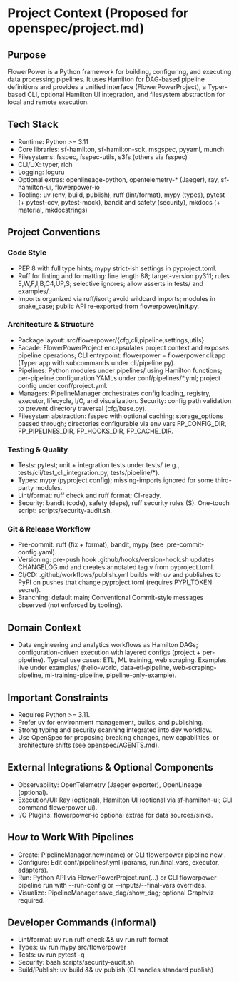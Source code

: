 # Project Context (Proposed for openspec/project.md)

## Purpose
FlowerPower is a Python framework for building, configuring, and executing data processing pipelines. It uses Hamilton for DAG-based pipeline definitions and provides a unified interface (FlowerPowerProject), a Typer-based CLI, optional Hamilton UI integration, and filesystem abstraction for local and remote execution.

## Tech Stack
- Runtime: Python >= 3.11
- Core libraries: sf-hamilton, sf-hamilton-sdk, msgspec, pyyaml, munch
- Filesystems: fsspec, fsspec-utils, s3fs (others via fsspec)
- CLI/UX: typer, rich
- Logging: loguru
- Optional extras: openlineage-python, opentelemetry-* (Jaeger), ray, sf-hamilton-ui, flowerpower-io
- Tooling: uv (env, build, publish), ruff (lint/format), mypy (types), pytest (+ pytest-cov, pytest-mock), bandit and safety (security), mkdocs (+ material, mkdocstrings)

## Project Conventions

### Code Style
- PEP 8 with full type hints; mypy strict-ish settings in pyproject.toml.
- Ruff for linting and formatting: line length 88; target-version py311; rules E,W,F,I,B,C4,UP,S; selective ignores; allow asserts in tests/ and examples/.
- Imports organized via ruff/isort; avoid wildcard imports; modules in snake_case; public API re-exported from flowerpower/__init__.py.

### Architecture & Structure
- Package layout: src/flowerpower/{cfg,cli,pipeline,settings,utils}.
- Facade: FlowerPowerProject encapsulates project context and exposes pipeline operations; CLI entrypoint: flowerpower = flowerpower.cli:app (Typer app with subcommands under cli/pipeline.py).
- Pipelines: Python modules under pipelines/ using Hamilton functions; per-pipeline configuration YAMLs under conf/pipelines/*.yml; project config under conf/project.yml.
- Managers: PipelineManager orchestrates config loading, registry, executor, lifecycle, I/O, and visualization. Security: config path validation to prevent directory traversal (cfg/base.py).
- Filesystem abstraction: fsspec with optional caching; storage_options passed through; directories configurable via env vars FP_CONFIG_DIR, FP_PIPELINES_DIR, FP_HOOKS_DIR, FP_CACHE_DIR.

### Testing & Quality
- Tests: pytest; unit + integration tests under tests/ (e.g., tests/cli/test_cli_integration.py, tests/pipeline/*).
- Types: mypy (pyproject config); missing-imports ignored for some third-party modules.
- Lint/format: ruff check and ruff format; CI-ready.
- Security: bandit (code), safety (deps), ruff security rules (S). One-touch script: scripts/security-audit.sh.

### Git & Release Workflow
- Pre-commit: ruff (fix + format), bandit, mypy (see .pre-commit-config.yaml).
- Versioning: pre-push hook .github/hooks/version-hook.sh updates CHANGELOG.md and creates annotated tag v<version> from pyproject.toml.
- CI/CD: .github/workflows/publish.yml builds with uv and publishes to PyPI on pushes that change pyproject.toml (requires PYPI_TOKEN secret).
- Branching: default main; Conventional Commit-style messages observed (not enforced by tooling).

## Domain Context
- Data engineering and analytics workflows as Hamilton DAGs; configuration-driven execution with layered configs (project + per-pipeline). Typical use cases: ETL, ML training, web scraping. Examples live under examples/ (hello-world, data-etl-pipeline, web-scraping-pipeline, ml-training-pipeline, pipeline-only-example).

## Important Constraints
- Requires Python >= 3.11.
- Prefer uv for environment management, builds, and publishing.
- Strong typing and security scanning integrated into dev workflow.
- Use OpenSpec for proposing breaking changes, new capabilities, or architecture shifts (see openspec/AGENTS.md).

## External Integrations & Optional Components
- Observability: OpenTelemetry (Jaeger exporter), OpenLineage (optional).
- Execution/UI: Ray (optional), Hamilton UI (optional via sf-hamilton-ui; CLI command flowerpower ui).
- I/O Plugins: flowerpower-io optional extras for data sources/sinks.

## How to Work With Pipelines
- Create: PipelineManager.new(name) or CLI flowerpower pipeline new <name>.
- Configure: Edit conf/pipelines/<name>.yml (params, run.final_vars, executor, adapters).
- Run: Python API via FlowerPowerProject.run(...) or CLI flowerpower pipeline run <name> with --run-config or --inputs/--final-vars overrides.
- Visualize: PipelineManager.save_dag/show_dag; optional Graphviz required.

## Developer Commands (informal)
- Lint/format: uv run ruff check && uv run ruff format
- Types: uv run mypy src/flowerpower
- Tests: uv run pytest -q
- Security: bash scripts/security-audit.sh
- Build/Publish: uv build && uv publish (CI handles standard publish)
